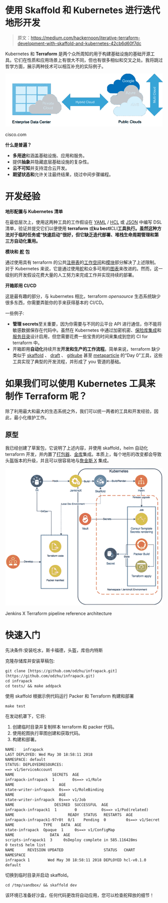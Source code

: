 # 使用 Skaffold 和 Kubernetes 进行迭代地形开发

> 原文：<https://medium.com/hackernoon/iterative-terraform-development-with-skaffold-and-kubernetes-42cb6d60f7dc>

Kubernetes 和 **Terraform** 是两个众所周知的用于构建基础设施的基础开源工具。它们在性质和应用场景上有很大不同，但也有很多相似和交叉之处。我将跳过哲学方面，展示两种技术可以相互补充的实际例子。

![](img/2d38c591112ee3bb1f4154de1c7f41d3.png)

cisco.com

**什么是普遍？**

*   **多用途**和涵盖基础设施、应用和服务。
*   提供**抽象**并隐藏底层基础设施的复杂性。
*   **云不可知**并支持混合云开发。
*   **期望状态和**允许关注最终结果，绕过中间步骤编程。

# 开发经验

**地形配置与 Kubernetes 清单**

在最低层次上，使用这两种工具的工作假设在 [YAML](http://yaml.org) / [HCL](https://github.com/hashicorp/hcl) 或 [JSON](https://www.json.org) 中编写 DSL 清单，验证并提交它们以便使用 **terraform** 或**ku bectl**CLI**工具执行。虽然这种方法对于临时任务或“快速启动”很好，但它缺乏迭代部署、堆栈生命周期管理和第三方自动化重用。**

**模块和** [**舵**](http://www.helm.sh) **包**

通过使用具有 terraform 的公共[注册表](https://registry.terraform.io)的[工作空间](https://www.terraform.io/docs/state/workspaces.html)和[模块](https://www.terraform.io/docs/modules/usage.html)部分解决了上述限制。对于 Kubernetes 来说，它是通过使用[舵](https://www.helm.sh)和众多可用的[图表](https://github.com/kubernetes/charts)来改进的。然而，这一级别的开发假设花费大量的人工努力来完成工作并实现持续的部署。

**开箱即用 CI/CD**

这是最有趣的部分，与 kubernetes 相比，terraform *opensource* 生态系统缺少很多东西，你需要弄脏你的手来获得基本的 CI/CD。

一些例子:

*   **管理 secrets**至关重要，因为你需要与不同的云平台 API 进行通信，你不能将敏感数据保存在代码中。虽然在 Kubernetes 中通过加密机密、[保险库集成](https://www.vaultproject.io/docs/auth/kubernetes.html)和[服务目录](https://kubernetes.io/docs/concepts/extend-kubernetes/service-catalog/)设计启用，但您需要花费一些宝贵的时间来集成到您的 CI for terraform 中。
*   开箱即用**自动化**持续开发**开发和生产的工作流程**。简单来说，terraform 缺少类似于 [skaffold](https://github.com/GoogleContainerTools/skaffold) 、 [draft](https://github.com/Azure/draft) 、 [gitkube](https://github.com/hasura/gitkube) 甚至 [metaparticle](https://metaparticle.io) 的“Day 0”工具，这些工具实现了典型的开发流程，并形成了 you 管道的基础。

# 如果我们可以使用 Kubernetes 工具来制作 Terraform 呢？

除了利用最大和最大的生态系统之外，我们可以统一两者的工具和开发经验，因此，最小化维护工作。

## 原型

我已经创建了草案包，它说明了上述内容，并使用 skaffold，helm 自动化 terraform 开发，并内置了[打包器](https://www.packer.io/intro/index.html)、[金库](https://www.vaultproject.io)集成。本质上，每个地形的改变都会导致头盔版本的升级，并且可以很容易地与[詹金斯 X](https://itnext.io/jenkins-x-or-2-0-db17138b3ba2) 集成。

![](img/e408c0800897710692f7dbdcc106a7ac.png)

Jenkins X Terraform pipeline reference architecture

# 快速入门

先决条件:安装吃水，斯卡福德，头盔，库伯内特斯

克隆存储库并安装草稿包:

```
git clone [https://github.com/odzhu/infrapack.git](https://github.com/odzhu/infrapack.git)
cd infrapack
cd tests/ && make addpack
```

使用 skaffold 根据示例代码运行 Packer 和 Terraform 构建和部署

```
make test
```

在发动机罩下，它将:

1.  创建临时目录并复制样本 terraform 和 packer 代码。
2.  使用舵图执行草图创建和获取代码。
3.  构建和部署。

```
NAME:   infrapack
LAST DEPLOYED: Wed May 30 18:58:11 2018
NAMESPACE: default
STATUS: DEPLOYEDRESOURCES:
==> v1/ServiceAccount
NAME                 SECRETS  AGE
infrapack-infrapack  1        0s==> v1/Role
NAME                    AGE
state-writer-infrapack  0s==> v1/RoleBinding
NAME                    AGE
state-writer-infrapack  0s==> v1/Job
NAME                  DESIRED  SUCCESSFUL  AGE
infrapack-infrapack1  1        0           0s==> v1/Pod(related)
NAME                        READY  STATUS   RESTARTS  AGE
infrapack-infrapack1-97r8t  0/1    Pending  0         0s==> v1/Secret
NAME             TYPE    DATA  AGE
state-infrapack  Opaque  1     0s==> v1/ConfigMap
NAME                DATA  AGE
scripts-infrapack1  3     0sDeploy complete in 585.116428ms
0 tests$ helm list
NAME      REVISION UPDATED                  STATUS   CHART      NAMESPACE
infrapack 1        Wed May 30 18:58:11 2018 DEPLOYED hcl-v0.1.0 default
```

切换到临时目录并启动 skaffold。

```
cd /tmp/sandbox/ && skaffold dev
```

该环境已准备好沙盒，任何代码更改将自动应用，您可以检查舵释放的细节！